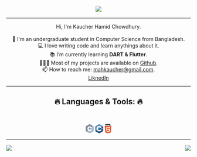 <p align="center">
  <a href="https://github.com/DenverCoder1/readme-typing-svg"><img src="https://readme-typing-svg.herokuapp.com/?lines=Hello,+There!+👋;I'm+Kaucher+Hamid+Chowdhury;Nice+to+meet+you!&font=Fira%20Code&center=true&width=440&height=45&color=f75c7e&vCenter=true&size=22"></a>
</p>
<hr>
  <p align="center">
   Hi, I'm Kaucher Hamid Chowdhury.
  <br>
  <br>
  🔬 I'm an undergraduate student in Computer Science from Bangladesh.
  <br>
  💻 I love writing code and learn anythings about it.
  <br>
  📚 I’m currently learning <strong>DART & Flutter</strong>.
  <br>
  👨🏻‍💻 Most of my projects are available on <a href="https://github.com/MKHamid?tab=repositories">Github</a>.
  <br>
  📫 How to reach me:
    <a href="mailto: mahkaucher@gmail.com@">mahkaucher@gmail.com</a>.
    <br>
     <a href= "https://www.linkedin.com/in/md-kaucher-hamid-chowdhury-820169218/ ">LiknedIn</a>
</p>


<hr>
<h2 align="center">🔥 Languages & Tools: 🔥</h2>
<br>
<p align="center">
  <code><img title="C" height="25" src="https://github.com/MKHamid/images/blob/main/c.svg"></code>
  <code><img title="C++" height="25" src="https://github.com/MKHamid/images/blob/main/cpp.svg"></code>
  <code><img title="HTML5" height="25" src="https://github.com/MKHamid/images/blob/main/html5.svg"></code>
</p>
<hr>

<p align="left">
  <img height="170em" src="https://github-readme-stats.vercel.app/api?username=MKHamid&show_icons=true&hide_border=true&&count_private=true&include_all_commits=true">
  <img align="right" height="115em" src="https://github-readme-stats.vercel.app/api/top-langs/?username=MKHamid&exclude_repo=KNN-Image-Classification&show_icons=true&hide_border=true&layout=compact&langs_count=8">
</p>
